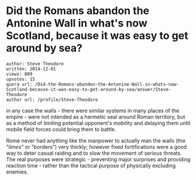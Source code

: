 # Did the Romans abandon the Antonine Wall in what's now Scotland, because it was easy to get around by sea?

	author: Steve Theodore
	written: 2014-12-01
	views: 809
	upvotes: 15
	quora url: /Did-the-Romans-abandon-the-Antonine-Wall-in-whats-now-Scotland-because-it-was-easy-to-get-around-by-sea/answer/Steve-Theodore
	author url: /profile/Steve-Theodore


in any case the walls - there were similar systems in many places of the empire - were not intended as a hermetic seal around Roman territory, but as a method of limiting potential opponent's mobility and delaying them until mobile field forces could bring them to battle. 

Rome never had anything like the manpower to actually man the walls (the "_limes"_ or "borders") very thickly; however fixed fortifications were a good way to deter casual raiding and to slow the movement of serious threats. The real purposes were strategic - preventing major surprises and providing reaction time - rather than the tactical purpose of physically excluding enemies.

